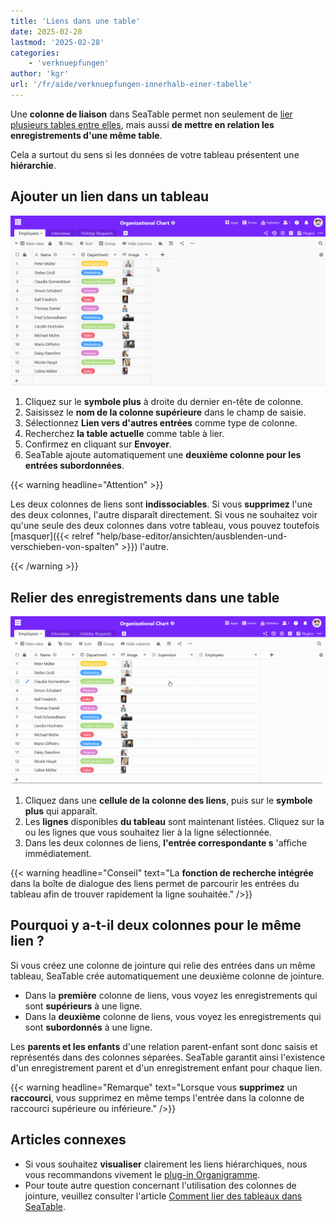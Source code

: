 ```yaml
---
title: 'Liens dans une table'
date: 2025-02-28
lastmod: '2025-02-28'
categories:
    - 'verknuepfungen'
author: 'kgr'
url: '/fr/aide/verknuepfungen-innerhalb-einer-tabelle'
---
```


Une **colonne de liaison** dans SeaTable permet non seulement de [lier plusieurs tables entre elles](https://seatable.io/fr/docs/verknuepfungen/wie-man-tabellen-in-seatable-miteinander-verknuepft/), mais aussi **de mettre en relation les enregistrements d'une même table**.

Cela a surtout du sens si les données de votre tableau présentent une **hiérarchie**.

## Ajouter un lien dans un tableau

![Ajouter un lien à l'intérieur d'un tableau](images/Verlinkung-innerhalb-einer-Tabelle-hinzufuegen.gif)

1. Cliquez sur le **symbole plus** à droite du dernier en-tête de colonne.
2. Saisissez le **nom de la colonne supérieure** dans le champ de saisie.
3. Sélectionnez **Lien vers d'autres entrées** comme type de colonne.
4. Recherchez **la table actuelle** comme table à lier.
5. Confirmez en cliquant sur **Envoyer**.
6. SeaTable ajoute automatiquement une **deuxième colonne pour les entrées subordonnées**.

{{< warning  headline="Attention" >}}

Les deux colonnes de liens sont **indissociables**. Si vous **supprimez** l'une des deux colonnes, l'autre disparaît directement. Si vous ne souhaitez voir qu'une seule des deux colonnes dans votre tableau, vous pouvez toutefois [masquer]({{< relref "help/base-editor/ansichten/ausblenden-und-verschieben-von-spalten" >}}) l'autre.

{{< /warning >}}

## Relier des enregistrements dans une table

![Relations parents-enfants dans un tableau](images/Eltern-Kind-Beziehungen-in-einer-Tabelle.gif)

1. Cliquez dans une **cellule de la colonne des liens**, puis sur le **symbole plus** qui apparaît.
2. Les **lignes** disponibles **du tableau** sont maintenant listées. Cliquez sur la ou les lignes que vous souhaitez lier à la ligne sélectionnée.
3. Dans les deux colonnes de liens, **l'entrée correspondante s** 'affiche immédiatement.

{{< warning  headline="Conseil"  text="La **fonction de recherche intégrée** dans la boîte de dialogue des liens permet de parcourir les entrées du tableau afin de trouver rapidement la ligne souhaitée." />}}

## Pourquoi y a-t-il deux colonnes pour le même lien ?

Si vous créez une colonne de jointure qui relie des entrées dans un même tableau, SeaTable crée automatiquement une deuxième colonne de jointure.

- Dans la **première** colonne de liens, vous voyez les enregistrements qui sont **supérieurs** à une ligne.
- Dans la **deuxième** colonne de liens, vous voyez les enregistrements qui sont **subordonnés** à une ligne.

Les **parents et les enfants** d'une relation parent-enfant sont donc saisis et représentés dans des colonnes séparées. SeaTable garantit ainsi l'existence d'un enregistrement parent et d'un enregistrement enfant pour chaque lien.

{{< warning  headline="Remarque"  text="Lorsque vous **supprimez** un **raccourci**, vous supprimez en même temps l'entrée dans la colonne de raccourci supérieure ou inférieure." />}}

## Articles connexes

- Si vous souhaitez **visualiser** clairement les liens hiérarchiques, nous vous recommandons vivement le [plug-in Organigramme](https://seatable.io/fr/docs/plugins/anleitung-zum-organigramm-plugin/).
- Pour toute autre question concernant l'utilisation des colonnes de jointure, veuillez consulter l'article [Comment lier des tableaux dans SeaTable](https://seatable.io/fr/docs/verknuepfungen/wie-man-tabellen-in-seatable-miteinander-verknuepft/).
